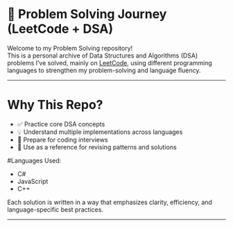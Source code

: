 # 🧠 Problem Solving Journey (LeetCode + DSA)

Welcome to my Problem Solving repository!  
This is a personal archive of Data Structures and Algorithms (DSA) problems I’ve solved, mainly on [LeetCode](https://leetcode.com/), using different programming languages to strengthen my problem-solving and language fluency.

---

# Why This Repo?

- ✅ Practice core DSA concepts
- 💡 Understand multiple implementations across languages
- 🧪 Prepare for coding interviews
- 🧰 Use as a reference for revising patterns and solutions


#Languages Used:
-  C#
-  JavaScript
-  C++

Each solution is written in a way that emphasizes clarity, efficiency, and language-specific best practices.

---

